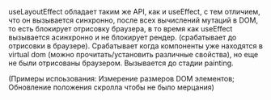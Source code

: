 useLayoutEffect обладает таким же API, как и useEffect, с тем отличием, что он вызывается синхронно, после всех вычислений мутаций в DOM, то есть блокирует отрисовку браузера, в то время как useEffect вызывается асинхронно и не блокирует рендер. (срабатывает до отрисовки в браузере). 
Срабатывает когда компоненты уже находятся в virtual dom (можно прочитать/установить различные свойства), но еще не были отрисованы браузером. Вызывается до стадии painting. 

(Примеры испоьзования: Измерение размеров DOM элементов; Обновление положения скролла чтобы не было мерцания)